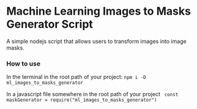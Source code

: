 # Machine Learning Images to Masks Generator Script

A simple nodejs script that allows users to transform images into image masks.

### How to use

In the terminal in the root path of your project:
``npm i -D ml_images_to_masks_generator``

In a javascript file somewhere in the root path of your project
`` const maskGenerator = require("ml_images_to_masks_generator")``